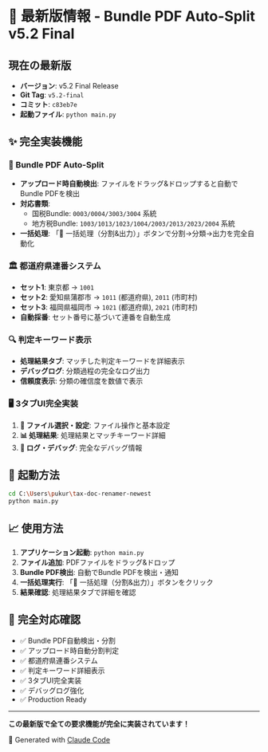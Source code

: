 # 🚀 最新版情報 - Bundle PDF Auto-Split v5.2 Final

## 現在の最新版
- **バージョン**: v5.2 Final Release
- **Git Tag**: `v5.2-final`
- **コミット**: `c83eb7e`
- **起動ファイル**: `python main.py`

## ✨ 完全実装機能

### 🎯 Bundle PDF Auto-Split
- **アップロード時自動検出**: ファイルをドラッグ&ドロップすると自動でBundle PDFを検出
- **対応書類**:
  - 国税Bundle: `0003/0004/3003/3004` 系統
  - 地方税Bundle: `1003/1013/1023/1004/2003/2013/2023/2004` 系統
- **一括処理**: 「🚀 一括処理（分割&出力）」ボタンで分割→分類→出力を完全自動化

### 🏛️ 都道府県連番システム
- **セット1**: 東京都 → `1001`
- **セット2**: 愛知県蒲郡市 → `1011` (都道府県), `2011` (市町村)
- **セット3**: 福岡県福岡市 → `1021` (都道府県), `2021` (市町村)
- **自動採番**: セット番号に基づいて連番を自動生成

### 🔍 判定キーワード表示
- **処理結果タブ**: マッチした判定キーワードを詳細表示
- **デバッグログ**: 分類過程の完全なログ出力
- **信頼度表示**: 分類の確信度を数値で表示

### 🖥️ 3タブUI完全実装
1. **📁 ファイル選択・設定**: ファイル操作と基本設定
2. **📊 処理結果**: 処理結果とマッチキーワード詳細
3. **🔧 ログ・デバッグ**: 完全なデバッグ情報

## 🚀 起動方法

```bash
cd C:\Users\pukur\tax-doc-renamer-newest
python main.py
```

## 📈 使用方法

1. **アプリケーション起動**: `python main.py`
2. **ファイル追加**: PDFファイルをドラッグ&ドロップ
3. **Bundle PDF検出**: 自動でBundle PDFを検出・通知
4. **一括処理実行**: 「🚀 一括処理（分割&出力）」ボタンをクリック
5. **結果確認**: 処理結果タブで詳細を確認

## 🎉 完全対応確認

- ✅ Bundle PDF自動検出・分割
- ✅ アップロード時自動分割判定
- ✅ 都道府県連番システム
- ✅ 判定キーワード詳細表示
- ✅ 3タブUI完全実装
- ✅ デバッグログ強化
- ✅ Production Ready

---

**この最新版で全ての要求機能が完全に実装されています！**

🤖 Generated with [Claude Code](https://claude.ai/code)